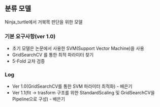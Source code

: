 ## 분류 모델
Ninja_turtle에서 거북목 판단을 위한 모델

### 기본 요구사항(ver 1.0) 
+ 초기 모델은 논문에서 사용한 SVM(Support Vector Machine)을 사용
+ GridSearchCV 를 통한 최적 파라미터 찾기
+ 5-Fold 교차 검증

### Log
+ Ver 1.0(GridSearchCV를 통한 SVM 파라미터 최적화) - 배은기
+ Ver 1.1(fit -> trasform 구조를 위한 StandardScaling 및 GridSearchCV을 Pipeline으로 구성) - 배은기
